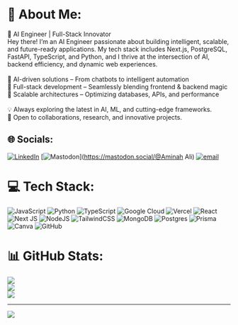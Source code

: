 # 💫 About Me:
🚀 AI Engineer | Full-Stack Innovator<br>Hey there! I’m an AI Engineer passionate about building intelligent, scalable, and future-ready applications. My tech stack includes Next.js, PostgreSQL, FastAPI, TypeScript, and Python, and I thrive at the intersection of AI, backend efficiency, and dynamic web experiences.<br><br>🔹 AI-driven solutions – From chatbots to intelligent automation<br>🔹 Full-stack development – Seamlessly blending frontend & backend magic<br>🔹 Scalable architectures – Optimizing databases, APIs, and performance<br><br>💡 Always exploring the latest in AI, ML, and cutting-edge frameworks.<br>🚀 Open to collaborations, research, and innovative projects.


## 🌐 Socials:
[![LinkedIn](https://img.shields.io/badge/LinkedIn-%230077B5.svg?logo=linkedin&logoColor=white)](https://linkedin.com/in/https://www.linkedin.com/in/aminah-ali-931b142b7/) [![Mastodon](https://img.shields.io/badge/-MASTODON-%232B90D9?logo=mastodon&logoColor=white)](https://mastodon.social/@Aminah Ali) [![email](https://img.shields.io/badge/Email-D14836?logo=gmail&logoColor=white)](mailto:aania2009@gmail.com) 

# 💻 Tech Stack:
![JavaScript](https://img.shields.io/badge/javascript-%23323330.svg?style=for-the-badge&logo=javascript&logoColor=%23F7DF1E) ![Python](https://img.shields.io/badge/python-3670A0?style=for-the-badge&logo=python&logoColor=ffdd54) ![TypeScript](https://img.shields.io/badge/typescript-%23007ACC.svg?style=for-the-badge&logo=typescript&logoColor=white) ![Google Cloud](https://img.shields.io/badge/GoogleCloud-%234285F4.svg?style=for-the-badge&logo=google-cloud&logoColor=white) ![Vercel](https://img.shields.io/badge/vercel-%23000000.svg?style=for-the-badge&logo=vercel&logoColor=white) ![React](https://img.shields.io/badge/react-%2320232a.svg?style=for-the-badge&logo=react&logoColor=%2361DAFB) ![Next JS](https://img.shields.io/badge/Next-black?style=for-the-badge&logo=next.js&logoColor=white) ![NodeJS](https://img.shields.io/badge/node.js-6DA55F?style=for-the-badge&logo=node.js&logoColor=white) ![TailwindCSS](https://img.shields.io/badge/tailwindcss-%2338B2AC.svg?style=for-the-badge&logo=tailwind-css&logoColor=white) ![MongoDB](https://img.shields.io/badge/MongoDB-%234ea94b.svg?style=for-the-badge&logo=mongodb&logoColor=white) ![Postgres](https://img.shields.io/badge/postgres-%23316192.svg?style=for-the-badge&logo=postgresql&logoColor=white) ![Prisma](https://img.shields.io/badge/Prisma-3982CE?style=for-the-badge&logo=Prisma&logoColor=white) ![Canva](https://img.shields.io/badge/Canva-%2300C4CC.svg?style=for-the-badge&logo=Canva&logoColor=white) ![GitHub](https://img.shields.io/badge/github-%23121011.svg?style=for-the-badge&logo=github&logoColor=white)
# 📊 GitHub Stats:
![](https://github-readme-stats.vercel.app/api?username=aminahsher&theme=dark&hide_border=false&include_all_commits=false&count_private=false)<br/>
![](https://nirzak-streak-stats.vercel.app/?user=aminahsher&theme=dark&hide_border=false)<br/>
![](https://github-readme-stats.vercel.app/api/top-langs/?username=aminahsher&theme=dark&hide_border=false&include_all_commits=false&count_private=false&layout=compact)

---
[![](https://visitcount.itsvg.in/api?id=aminahsher&icon=0&color=0)](https://visitcount.itsvg.in)

<!-- Proudly created with GPRM ( https://gprm.itsvg.in ) -->
